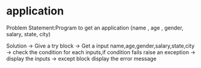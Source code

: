 # application

Problem Statement:Program to get an application (name , age , gender, salary, state, city)

Solution
-> Give a try block
-> Get a input name,age,gender,salary,state,city
-> check the condition for each inputs,if condition fails raise an exception
-> display the inputs
-> except block display the error message
